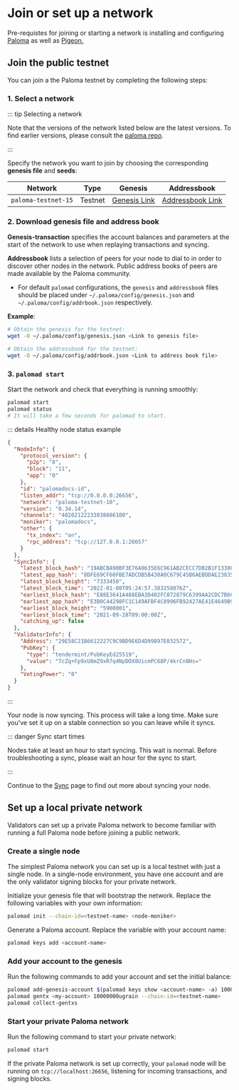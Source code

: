 # Join or set up a network

Pre-requistes for joining or starting a network is installing and configuring [Paloma](./install-palomad) as well as [Pigeon.](./install-pigeon)

## Join the public testnet

You can join a the Paloma testnet by completing the following steps:

### 1. Select a network

::: tip Selecting a network

Note that the versions of the network listed below are the latest versions. 
To find earlier versions, please consult the [paloma repo](https://github.com/palomachain/paloma/releases).

:::

Specify the network you want to join by choosing the corresponding **genesis file** and **seeds**:

|Network| Type|Genesis|Addressbook|
|-------|------|------|------|
| `paloma-testnet-15`| Testnet|[Genesis Link](https://raw.githubusercontent.com/palomachain/testnet/master/paloma-testnet-15/genesis.json)| [Addressbook Link](https://raw.githubusercontent.com/palomachain/testnet/master/paloma-testnet-15/addrbook.json)|

### 2. Download genesis file and address book

**Genesis-transaction** specifies the account balances and parameters at the 
start of the network to use when replaying transactions and syncing.

**Addressbook** lists a selection of peers for your node to dial to in order 
to discover other nodes in the network. Public address books of peers are made 
available by the Paloma community.

- For default `palomad` configurations, the `genesis` and `addressbook` files should 
  be placed under `~/.paloma/config/genesis.json` and `~/.paloma/config/addrbook.json` 
  respectively.

**Example**:

```bash
# Obtain the genesis for the testnet:
wget -O ~/.paloma/config/genesis.json <Link to genesis file>

# Obtain the addressbook for the testnet:
wget -O ~/.paloma/config/addrbook.json <Link to address book file>
```

### 3. `palomad start`

Start the network and check that everything is running smoothly:

```bash
palomad start
palomad status
# It will take a few seconds for palomad to start.
```

::: details Healthy node status example

```json
{
  "NodeInfo": {
    "protocol_version": {
      "p2p": "8",
      "block": "11",
      "app": "0"
    },
    "id": "palomadocs-id",
    "listen_addr": "tcp://0.0.0.0:26656",
    "network": "paloma-testnet-10",
    "version": "0.34.14",
    "channels": "40202122233038606100",
    "moniker": "palomadocs",
    "other": {
      "tx_index": "on",
      "rpc_address": "tcp://127.0.0.1:26657"
    }
  },
  "SyncInfo": {
    "latest_block_hash": "19ABCBA90BF3E76A0635E6C961AB2CECC7DB2B1F1338057DB334568128E0776E",
    "latest_app_hash": "8DFE69CF66FBE7ADCDB5B430A0C679C45B6AEBDDAE23835ABDC4ACBC704F7525",
    "latest_block_height": "7333450",
    "latest_block_time": "2022-01-08T05:24:57.383258076Z",
    "earliest_block_hash": "E88E3641A488EBA3D402FC072879C6399AA2CDC7B6CC5A3061E5A64D9FFD3BDE",
    "earliest_app_hash": "E3B0C44298FC1C149AFBF4C8996FB92427AE41E4649B934CA495991B7852B855",
    "earliest_block_height": "5900001",
    "earliest_block_time": "2021-09-28T09:00:00Z",
    "catching_up": false
  },
  "ValidatorInfo": {
    "Address": "29E58C21B6612227C9C9BD9E6D4D99897E032572",
    "PubKey": {
      "type": "tendermint/PubKeyEd25519",
      "value": "7cZq+Fp9xU8mZ9xR7q4NpDOX0UicmPC68P/4krCn8Hs="
    },
    "VotingPower": "0"
  }
}
```

:::

Your node is now syncing. This process will take a long time. Make sure 
you've set it up on a stable connection so you can leave while it syncs.

::: danger Sync start times

Nodes take at least an hour to start syncing. This wait is normal. 
Before troubleshooting a sync, please wait an hour for the sync to start.

:::

Continue to the [Sync](sync.md) page to find out more about syncing your node.



## Set up a local private network

Validators can set up a private Paloma network to become familiar with 
running a full Paloma node before joining a public network.

### Create a single node

The simplest Paloma network you can set up is a local testnet with just 
a single node. In a single-node environment, you have one account and are 
the only validator signing blocks for your private network.

Initialize your genesis file that will bootstrap the network. Replace 
the following variables with your own information:

   ```bash
   palomad init --chain-id=<testnet-name> <node-moniker>
   ```

Generate a Paloma account. Replace the variable with your account name:

   ```bash
   palomad keys add <account-name>
   ```

### Add your account to the genesis

Run the following commands to add your account and set the initial balance:

   ```bash
   palomad add-genesis-account $(palomad keys show <account-name> -a) 100000000ugrain
   palomad gentx <my-account> 10000000ugrain --chain-id=<testnet-name>
   palomad collect-gentxs
   ```

### Start your private Paloma network

Run the following command to start your private network:

   ```bash
   palomad start
   ```

If the private Paloma network is set up correctly, your `palomad` node will 
be running on `tcp://localhost:26656`, listening for incoming transactions, 
and signing blocks.
